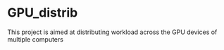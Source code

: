 # GPU_distrib
This project is aimed at distributing workload across the GPU devices of multiple computers

